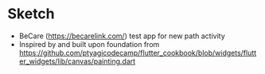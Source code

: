 # Sketch
- BeCare (https://becarelink.com/) test app for new path activity 
- Inspired by and built upon foundation from https://github.com/ptyagicodecamp/flutter_cookbook/blob/widgets/flutter_widgets/lib/canvas/painting.dart 
